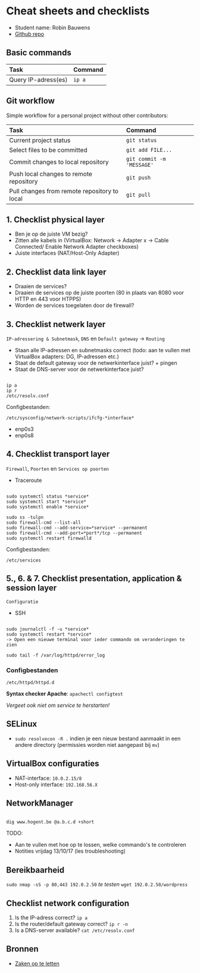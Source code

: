 # Cheat sheets and checklists

- Student name: Robin Bauwens
- [Github repo](https://github.com/HoGentTIN/elnx-sme-RobinBauwens)

## Basic commands

| Task                | Command |
| :---                | :---    |
| Query IP-adress(es) | `ip a`  |

## Git workflow

Simple workflow for a personal project without other contributors:

| Task                                         | Command                   |
| :---                                         | :---                      |
| Current project status                       | `git status`              |
| Select files to be committed                 | `git add FILE...`         |
| Commit changes to local repository           | `git commit -m 'MESSAGE'` |
| Push local changes to remote repository      | `git push`                |
| Pull changes from remote repository to local | `git pull`                |

## 1. Checklist physical layer

- Ben je op de juiste VM bezig?
- Zitten alle kabels in (VirtualBox: Network -> Adapter x -> Cable Connected/ Enable Network Adapter checkboxes)
- Juiste interfaces (NAT/Host-Only Adapter)

## 2. Checklist data link layer

- Draaien de services?
- Draaien de services op de juiste poorten (80 in plaats van 8080 voor HTTP en 443 voor HTPPS)
- Worden de services toegelaten door de firewall?

## 3. Checklist netwerk layer

`IP-adressering & Subnetmask`, `DNS` en `Default gateway` -> `Routing`

- Staan alle IP-adressen en subnetmasks correct (todo: aan te vullen met VirtualBox adapters: DG, IP-adressen etc.)
- Staat de default gateway voor de netwerkinterface juist? + pingen
- Staat de DNS-server voor de netwerkinterface juist?

```

ip a
ip r
/etc/resolv.conf

```


Configbestanden:

`/etc/sysconfig/network-scripts/ifcfg-*interface*`
- enp0s3
- enp0s8

## 4. Checklist transport layer

`Firewall`, `Poorten` en `Services op poorten`

- Traceroute

```

sudo systemctl status *service*
sudo systemctl start *service*
sudo systemctl enable *service*

sudo ss -tulpn
sudo firewall-cmd --list-all
sudo firewall-cmd --add-service=*service* --permanent
sudo firewall-cmd --add-port=*port*/tcp --permanent
sudo systemctl restart firewalld

```


Configbestanden:

`/etc/services`

## 5., 6. & 7.  Checklist presentation, application & session layer

`Configuratie`

- SSH


```

sudo journalctl -f -u *service*
sudo systemctl restart *service*
-> Open een nieuwe terminal voor ieder commando om veranderingen te zien

sudo tail -f /var/log/httpd/error_log

```

### Configbestanden

`/etc/httpd/httpd.d`

**Syntax checker Apache**: `apachectl configtest`

*Vergeet ook niet om service te herstarten!*

## SELinux

- `sudo resolvecon -R .` indien je een nieuw bestand aanmaakt in een andere directory (permissies worden niet aangepast bij `mv`)

## VirtualBox configuraties

- NAT-interface: `10.0.2.15/8`
- Host-only interface: `192.168.56.X`


## NetworkManager

```

dig www.hogent.be @a.b.c.d +short

```


TODO: 
- Aan te vullen met hoe op te lossen, welke commando's te controleren
- Notities vrijdag 13/10/17 (les troubleshooting)



## Bereikbaarheid

`sudo nmap -sS -p 80,443 192.0.2.50` *te testen*
`wget 192.0.2.50/wordpress`

## Checklist network configuration

1. Is the IP-adress correct? `ip a`
2. Is the router/default gateway correct? `ip r -n`
3. Is a DNS-server available? `cat /etc/resolv.conf`


## Bronnen

- [Zaken op te letten](https://everythingsysadmin.com/dumb-things-to-check.html)





